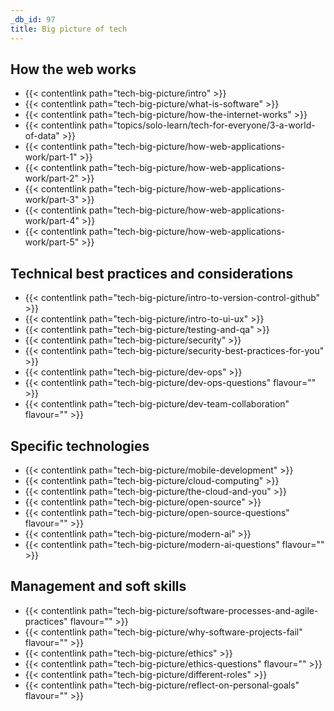 ```yaml
---
_db_id: 97
title: Big picture of tech
---
```


## How the web works 

- {{< contentlink path="tech-big-picture/intro" >}}
- {{< contentlink path="tech-big-picture/what-is-software" >}}
- {{< contentlink path="tech-big-picture/how-the-internet-works" >}}
- {{< contentlink path="topics/solo-learn/tech-for-everyone/3-a-world-of-data" >}}
- {{< contentlink path="tech-big-picture/how-web-applications-work/part-1" >}}
- {{< contentlink path="tech-big-picture/how-web-applications-work/part-2" >}} 
- {{< contentlink path="tech-big-picture/how-web-applications-work/part-3" >}} 
- {{< contentlink path="tech-big-picture/how-web-applications-work/part-4" >}} 
- {{< contentlink path="tech-big-picture/how-web-applications-work/part-5" >}} 


## Technical best practices and considerations

- {{< contentlink path="tech-big-picture/intro-to-version-control-github" >}}
- {{< contentlink path="tech-big-picture/intro-to-ui-ux" >}}   
- {{< contentlink path="tech-big-picture/testing-and-qa" >}}
- {{< contentlink path="tech-big-picture/security" >}}
- {{< contentlink path="tech-big-picture/security-best-practices-for-you" >}}
- {{< contentlink path="tech-big-picture/dev-ops" >}}
- {{< contentlink path="tech-big-picture/dev-ops-questions" flavour="" >}}
- {{< contentlink path="tech-big-picture/dev-team-collaboration" flavour="" >}}

## Specific technologies

- {{< contentlink path="tech-big-picture/mobile-development" >}} 
- {{< contentlink path="tech-big-picture/cloud-computing" >}} 
- {{< contentlink path="tech-big-picture/the-cloud-and-you" >}} 
- {{< contentlink path="tech-big-picture/open-source" >}}  
- {{< contentlink path="tech-big-picture/open-source-questions" flavour="" >}}
- {{< contentlink path="tech-big-picture/modern-ai" >}}
- {{< contentlink path="tech-big-picture/modern-ai-questions" flavour="" >}}

## Management and soft skills 

- {{< contentlink path="tech-big-picture/software-processes-and-agile-practices" flavour="" >}}
- {{< contentlink path="tech-big-picture/why-software-projects-fail" flavour="" >}} 
- {{< contentlink path="tech-big-picture/ethics" >}} 
- {{< contentlink path="tech-big-picture/ethics-questions" flavour="" >}} 
- {{< contentlink path="tech-big-picture/different-roles" >}} 
- {{< contentlink path="tech-big-picture/reflect-on-personal-goals" flavour="" >}}